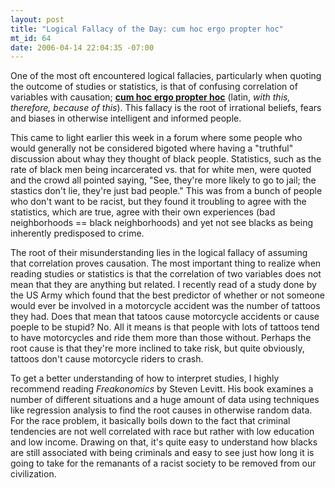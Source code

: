 ```yaml
--- 
layout: post
title: "Logical Fallacy of the Day: cum hoc ergo propter hoc"
mt_id: 64
date: 2006-04-14 22:04:35 -07:00
---
```

One of the most oft encountered logical fallacies, particularly when quoting the outcome of studies or statistics, is that of confusing correlation of variables with causation; [**cum hoc ergo propter hoc**](http://en.wikipedia.org/wiki/Correlation_implies_causation_%28logical_fallacy%29) (latin, *with this, therefore, because of this*).  This fallacy is the root of irrational beliefs, fears and biases in otherwise intelligent and informed people.

This came to light earlier this week in a forum where some people who would generally not be considered bigoted where having a "truthful" discussion about whay they thought of black people.  Statistics, such as the rate of black men being incarcerated vs. that for white men, were quoted and the crowd all pointed saying, "See, they're more likely to go to jail; the stastics don't lie, they're just bad people."  This was from a bunch of people who don't want to be racist, but they found it troubling to agree with the statistics, which are true, agree with their own experiences (bad neighborhoods == black neighborhoods) and yet not see blacks as being inherently predisposed to crime.

The root of their misunderstanding lies in the logical fallacy of assuming that correlation proves causation.  The most important thing to realize when reading studies or statistics is that the correlation of two variables does not mean that they are anything but related.  I recently read of a study done by the US Army which found that the best predictor of whether or not someone would ever be involved in a motorcycle accident was the number of tattoos they had.  Does that mean that tatoos cause motorcycle accidents or cause poeple to be stupid?  No.  All it means is that people with lots of tattoos tend to have motorcycles and ride them more than those without.  Perhaps the root cause is that they're more inclined to take risk, but quite obviously, tattoos don't cause motorcycle riders to crash.

To get a better understanding of how to interpret studies, I highly recommend reading *Freakonomics* by Steven Levitt.  His book examines a number of different situations and a huge amount of data using techniques like regression analysis to find the root causes in otherwise random data.  For the race problem, it basically boils down to the fact that criminal tendencies are not well correlated with race but rather with low education and low income.  Drawing on that, it's quite easy to understand how blacks are still associated with being criminals and easy to see just how long it is going to take for the remanants of a racist society to be removed from our civilization.
